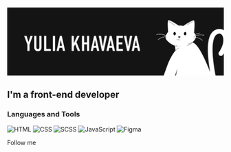 [![Header](https://github.com/iamlorddop/iamlorddop/blob/main/assets/01.png)](https://github.com/iamlorddop)

## I'm a front-end developer

### Languages and Tools
![HTML](https://img.shields.io/badge/-HTML-000000?style=for-the-badge&logo=html&logoColor=FF5C00)
![CSS](https://img.shields.io/badge/-CSS-000000?style=for-the-badge&logo=css&logoColor=0094FF)
![SCSS](https://img.shields.io/badge/-SCSS-000000?style=for-the-badge&logo=scss&logoColor=376FFF)
![JavaScript](https://img.shields.io/badge/-JavaScript-000000?style=for-the-badge&logo=JavaScript&logoColor=FFF500)
![Figma](https://img.shields.io/badge/-Figma-000000?style=for-the-badge&logo=Figma&logoColor=DD1A60)

Follow me
